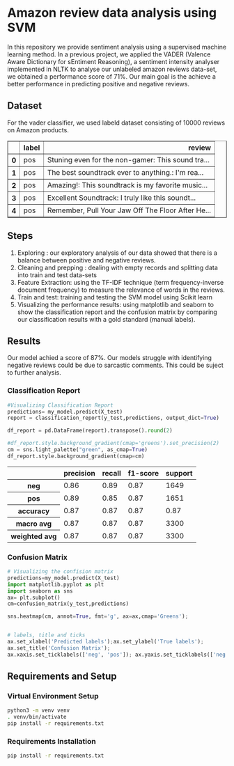 
# Amazon review data analysis using SVM  
In this repository we provide sentiment analysis using a supervised machine learning method. In a previous project, we applied the VADER (Valence Aware Dictionary for sEntiment Reasoning), a sentiment intensity analyser implemented in NLTK to analyse our unlabeled amazon reviews data-set, we obtained a performance score of 71%.
Our main goal is the achieve a better performance in predicting positive and negative reviews. 

## Dataset 
For the vader classifier, we used labeld dataset consisting of 10000 reviews on Amazon products. 
<table border="1" class="dataframe">
  <thead>
    <tr style="text-align: right;">
      <th></th>
      <th>label</th>
      <th>review</th>
    </tr>
  </thead>
  <tbody>
    <tr>
      <th>0</th>
      <td>pos</td>
      <td>Stuning even for the non-gamer: This sound tra...</td>
    </tr>
    <tr>
      <th>1</th>
      <td>pos</td>
      <td>The best soundtrack ever to anything.: I'm rea...</td>
    </tr>
    <tr>
      <th>2</th>
      <td>pos</td>
      <td>Amazing!: This soundtrack is my favorite music...</td>
    </tr>
    <tr>
      <th>3</th>
      <td>pos</td>
      <td>Excellent Soundtrack: I truly like this soundt...</td>
    </tr>
    <tr>
      <th>4</th>
      <td>pos</td>
      <td>Remember, Pull Your Jaw Off The Floor After He...</td>
    </tr>
  </tbody>
</table>
</div>



## Steps 
1. Exploring : our exploratory analysis of our data showed that there is a balance between positive and negative reviews. 
2. Cleaning and prepping : dealing with empty records and splitting data into train and test data-sets
3. Feature Extraction: using the TF-IDF technique (term frequency-inverse document frequency) to measure the relevance of words in the reviews. 
4. Train and test: training and testing the SVM model using Scikit learn 
5.  Visualizing the performance results: using matplotlib and seaborn to show the classification report and the confusion matrix by comparing our classification results with a gold standard (manual labels). 
## Results 
Our model achied a score of 87%. Our models struggle with identifying negative reviews could be due to sarcastic comments. This could be suject to further analysis.   
### Classification Report 


 
```python
#Visualizing Classification Report 
predictions= my_model.predict(X_test)
report = classification_report(y_test,predictions, output_dict=True)

df_report = pd.DataFrame(report).transpose().round(2)

#df_report.style.background_gradient(cmap='greens').set_precision(2)
cm = sns.light_palette("green", as_cmap=True)
df_report.style.background_gradient(cmap=cm)
```




<table id="T_af495039_d6f0_11ec_982f_b978b91ee745" ><thead>    <tr>        <th class="blank level0" ></th>        <th class="col_heading level0 col0" >precision</th>        <th class="col_heading level0 col1" >recall</th>        <th class="col_heading level0 col2" >f1-score</th>        <th class="col_heading level0 col3" >support</th>    </tr></thead><tbody>
                <tr>
                        <th id="T_af495039_d6f0_11ec_982f_b978b91ee745level0_row0" class="row_heading level0 row0" >neg</th>
                        <td id="T_af495039_d6f0_11ec_982f_b978b91ee745row0_col0" class="data row0 col0" >0.86</td>
                        <td id="T_af495039_d6f0_11ec_982f_b978b91ee745row0_col1" class="data row0 col1" >0.89</td>
                        <td id="T_af495039_d6f0_11ec_982f_b978b91ee745row0_col2" class="data row0 col2" >0.87</td>
                        <td id="T_af495039_d6f0_11ec_982f_b978b91ee745row0_col3" class="data row0 col3" >1649</td>
            </tr>
            <tr>
                        <th id="T_af495039_d6f0_11ec_982f_b978b91ee745level0_row1" class="row_heading level0 row1" >pos</th>
                        <td id="T_af495039_d6f0_11ec_982f_b978b91ee745row1_col0" class="data row1 col0" >0.89</td>
                        <td id="T_af495039_d6f0_11ec_982f_b978b91ee745row1_col1" class="data row1 col1" >0.85</td>
                        <td id="T_af495039_d6f0_11ec_982f_b978b91ee745row1_col2" class="data row1 col2" >0.87</td>
                        <td id="T_af495039_d6f0_11ec_982f_b978b91ee745row1_col3" class="data row1 col3" >1651</td>
            </tr>
            <tr>
                        <th id="T_af495039_d6f0_11ec_982f_b978b91ee745level0_row2" class="row_heading level0 row2" >accuracy</th>
                        <td id="T_af495039_d6f0_11ec_982f_b978b91ee745row2_col0" class="data row2 col0" >0.87</td>
                        <td id="T_af495039_d6f0_11ec_982f_b978b91ee745row2_col1" class="data row2 col1" >0.87</td>
                        <td id="T_af495039_d6f0_11ec_982f_b978b91ee745row2_col2" class="data row2 col2" >0.87</td>
                        <td id="T_af495039_d6f0_11ec_982f_b978b91ee745row2_col3" class="data row2 col3" >0.87</td>
            </tr>
            <tr>
                        <th id="T_af495039_d6f0_11ec_982f_b978b91ee745level0_row3" class="row_heading level0 row3" >macro avg</th>
                        <td id="T_af495039_d6f0_11ec_982f_b978b91ee745row3_col0" class="data row3 col0" >0.87</td>
                        <td id="T_af495039_d6f0_11ec_982f_b978b91ee745row3_col1" class="data row3 col1" >0.87</td>
                        <td id="T_af495039_d6f0_11ec_982f_b978b91ee745row3_col2" class="data row3 col2" >0.87</td>
                        <td id="T_af495039_d6f0_11ec_982f_b978b91ee745row3_col3" class="data row3 col3" >3300</td>
            </tr>
            <tr>
                        <th id="T_af495039_d6f0_11ec_982f_b978b91ee745level0_row4" class="row_heading level0 row4" >weighted avg</th>
                        <td id="T_af495039_d6f0_11ec_982f_b978b91ee745row4_col0" class="data row4 col0" >0.87</td>
                        <td id="T_af495039_d6f0_11ec_982f_b978b91ee745row4_col1" class="data row4 col1" >0.87</td>
                        <td id="T_af495039_d6f0_11ec_982f_b978b91ee745row4_col2" class="data row4 col2" >0.87</td>
                        <td id="T_af495039_d6f0_11ec_982f_b978b91ee745row4_col3" class="data row4 col3" >3300</td>
            </tr>
    </tbody></table>

### Confusion Matrix


```python
# Visualizing the confision matrix 
predictions=my_model.predict(X_test)
import matplotlib.pyplot as plt
import seaborn as sns
ax= plt.subplot()
cm=confusion_matrix(y_test,predictions)

sns.heatmap(cm, annot=True, fmt='g', ax=ax,cmap='Greens');  


# labels, title and ticks
ax.set_xlabel('Predicted labels');ax.set_ylabel('True labels');
ax.set_title('Confusion Matrix');
ax.xaxis.set_ticklabels(['neg', 'pos']); ax.yaxis.set_ticklabels(['neg', 'pos']);
```


    
    
    

## Requirements and Setup  

### Virtual Environment Setup 
```bash
python3 -m venv venv
. venv/bin/activate
pip install -r requirements.txt
```
### Requirements Installation 

```bash
pip install -r requirements.txt
```




